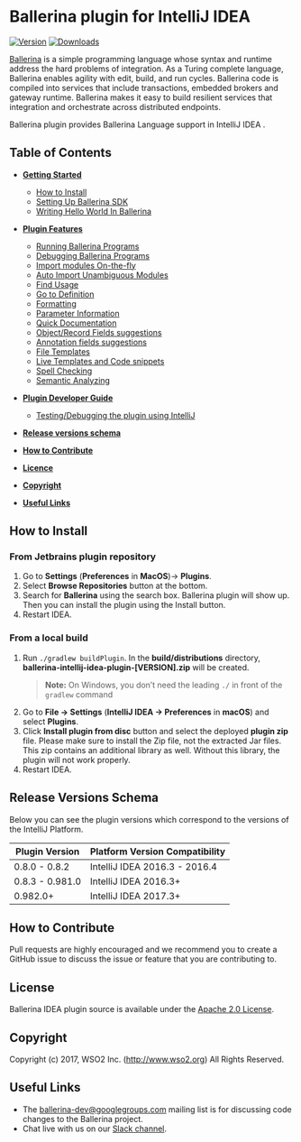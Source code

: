 
# Ballerina plugin for IntelliJ IDEA

[![Version](https://img.shields.io/jetbrains/plugin/v/9520-ballerina.svg)](https://plugins.jetbrains.com/plugin/9520-ballerina)
[![Downloads](https://img.shields.io/jetbrains/plugin/d/9520-ballerina.svg)](https://plugins.jetbrains.com/plugin/9520-ballerina)

[Ballerina](https://ballerina.io/) is a simple programming language whose syntax and runtime address the hard 
problems of integration. As a Turing complete language, Ballerina enables agility with edit, build, and run cycles. 
Ballerina code is compiled into services that include transactions, embedded brokers and gateway runtime.
Ballerina makes it easy to build resilient services that integration and orchestrate across distributed endpoints. 

Ballerina plugin provides Ballerina Language support in IntelliJ IDEA .

## Table of Contents

- [**Getting Started**](getting-started/README.md)
    - [How to Install](#how-to-install)
    - [Setting Up Ballerina SDK](getting-started/setting-up-ballerina-sdk/README.md)
    - [Writing Hello World In Ballerina](getting-started/writing-hello-world/README.md)
    
- [**Plugin Features**](getting-started/plugin-features/README.md)
    - [Running Ballerina Programs](getting-started/plugin-features/README.md#running-ballerina-programs)
    - [Debugging Ballerina Programs](getting-started/plugin-features/README.md#debugging-ballerina-programs) 
    - [Import modules On-the-fly](getting-started/plugin-features/README.md#import-modules-on-the-fly)
    - [Auto Import Unambiguous Modules](getting-started/plugin-features/README.md#auto-import-unambiguous-modules)
    - [Find Usage](getting-started/plugin-features/README.md#find-usage)
    - [Go to Definition](getting-started/plugin-features/README.md#go-to-definition)
    - [Formatting](getting-started/plugin-features/README.md#formatting)
    - [Parameter Information](getting-started/plugin-features/README.md#parameter-information)
    - [Quick Documentation](getting-started/plugin-features/README.md#quick-documentation)
    - [Object/Record Fields suggestions](getting-started/plugin-features/README.md#objectrecord-fields-suggestions)
    - [Annotation fields suggestions](getting-started/plugin-features/README.md#annotation-fields-suggestions)
    - [File Templates](getting-started/plugin-features/README.md#file-templates)
    - [Live Templates and Code snippets](getting-started/plugin-features/README.md#live-templates-and-code-snippets)
    - [Spell Checking](getting-started/plugin-features/README.md#spell-checking)
    - [Semantic Analyzing](getting-started/plugin-features/README.md#semantic-analyzing) 

- [**Plugin Developer Guide**](getting-started/plugin-developer-guide/README.md#plugin-developer-guide)
    - [Testing/Debugging the plugin using IntelliJ](getting-started/plugin-developer-guide/README.md#testingdebugging-the-plugin-using-intellij-idea)
    
- [**Release versions schema**](#release-versions-schema)
- [**How to Contribute**](#how-to-contribute) 
- [**Licence**](#license)
- [**Copyright**](#copyright)
- [**Useful Links**](#useful-links)


## How to Install

### From Jetbrains plugin repository
1. Go to **Settings** (**Preferences** in **MacOS**)-> **Plugins**. 
2. Select **Browse Repositories** button at the bottom. 
3. Search for **Ballerina** using the search box. Ballerina plugin will show up. Then you can install the plugin using the Install button.
4. Restart IDEA.

### From a local build
1. Run `./gradlew buildPlugin`. In the **build/distributions** directory, **ballerina-intellij-idea-plugin-[VERSION].zip** will be created.
    >**Note:** On Windows, you don’t need the leading `./` in front of the `gradlew` command
2. Go to **File -> Settings** (**IntelliJ IDEA -> Preferences** in **macOS**) and select **Plugins**.
3. Click **Install plugin from disc** button and select the deployed **plugin zip** file. Please make sure to install the Zip file, not the extracted Jar files. This zip contains an additional library as well. Without this library, the plugin will not work properly.
4. Restart IDEA.


## Release Versions Schema

Below you can see the plugin versions which correspond to the versions of the IntelliJ Platform.

| Plugin Version | Platform Version Compatibility |
|--- | --- |
| 0.8.0 - 0.8.2 | IntelliJ IDEA 2016.3 - 2016.4 |
| 0.8.3 - 0.981.0 | IntelliJ IDEA 2016.3+ |
| 0.982.0+ | IntelliJ IDEA 2017.3+ |


## How to Contribute
Pull requests are highly encouraged and we recommend you to create a GitHub issue to discuss the issue or feature that you are contributing to.


## License
Ballerina IDEA plugin source is available under the [Apache 2.0 License](LICENSE).


## Copyright
Copyright (c) 2017, WSO2 Inc. (http://www.wso2.org) All Rights Reserved.


## Useful Links
* The ballerina-dev@googlegroups.com mailing list is for discussing code changes to the Ballerina project.
* Chat live with us on our [Slack channel](https://ballerina.io/open-source/slack/).